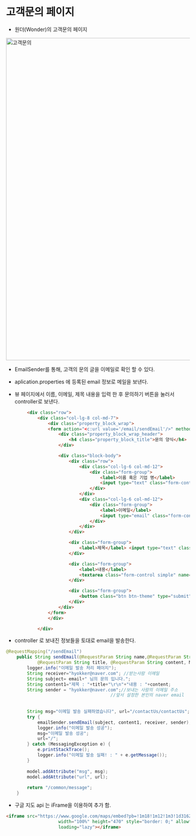 # 고객문의 페이지
- 원더(Wonder)의 고객문의 페이지

<img width="881" alt="고객문의" src="https://user-images.githubusercontent.com/105181325/180385908-8794a64a-af02-455b-80d6-0f6d74df7976.png">


- EmailSender를 통해, 고객의 문의 글을 이메일로 확인 할 수 있다.
- aplication.properties 에 등록된 email 정보로 메일을 보낸다. 

- 뷰 페이지에서 이름, 이메일, 제목 내용을 입력 한 후 문의하기 버튼을 눌러서 controller로 보낸다.

```html
		<div class="row">
			<div class="col-lg-8 col-md-7">
				<div class="property_block_wrap">
				<form action="<c:url value='/email/sendEmail'/>" method="post">
					<div class="property_block_wrap_header">
						<h4 class="property_block_title">문의 양식</h4>
					</div>

					<div class="block-body">
						<div class="row">
							<div class="col-lg-6 col-md-12">
								<div class="form-group">
									<label>이름 혹은 기업 명</label>
									<input type="text" class="form-control simple" name="name"> 
								</div>
							</div>
							<div class="col-lg-6 col-md-12">
								<div class="form-group">
									<label>이메일</label>
									<input type="email"	class="form-control simple" name="email">
								</div>
							</div>
						</div>

						<div class="form-group">
							<label>제목</label> <input type="text" class="form-control simple" name="title">
						</div>

						<div class="form-group">
							<label>내용</label>
							<textarea class="form-control simple" name="content" id="content"></textarea>
						</div>

						<div class="form-group">
							<button class="btn btn-theme" type="submit">문의하기</button>
						</div>
					</div>
				</form>
				</div>

			</div>
```


- controller 로 보내진 정보들을 토대로 email을 발송한다.
```java
@RequestMapping("/sendEmail")
	public String sendEmail(@RequestParam String name,@RequestParam String email,
			@RequestParam String title, @RequestParam String content, Model model) {
		logger.info("이메일 발송 처리 페이지");
		String receiver="hyokker@naver.com"; //받는사람 이메일
		String subject= email+" 님의 문의 입니다.";
		String content1="제목 : "+title+"\r\n"+"내용 : "+content;
		String sender = "hyokker@naver.com";//보내는 사람의 이메일 주소
										//앞서 설정한 본인의 naver email
		
		
		String msg="이메일 발송 실패하였습니다", url="/contactUs/contactUs";
		try {
			emailSender.sendEmail(subject, content1, receiver, sender);
			logger.info("이메일 발송 성공");
			msg="이메일 발송 성공";
			url="/";
		} catch (MessagingException e) {
			e.printStackTrace();
			logger.info("이메일 발송 실패! : " + e.getMessage());
		}
		
		model.addAttribute("msg", msg);
		model.addAttribute("url", url);
		
		return "/common/message";
	}

```

- 구글 지도 api 는 iFrame을 이용하여 추가 함.

```html
<iframe src="https://www.google.com/maps/embed?pb=!1m18!1m12!1m3!1d3162.9249909067344!2d126.93935895131847!3d37.55683097970068!2m3!1f0!2f0!3f0!3m2!1i1024!2i768!4f13.1!3m3!1m2!1s0x357c9890cc37f7a9%3A0x66f62c68cb1dab51!2z7J207KCg7JWE7Lm0642w66-47Lu07ZOo7YSw7ZWZ7JuQIOyLoOy0jOy6oO2NvOyKpA!5e0!3m2!1sko!2skr!4v1655281206038!5m2!1sko!2skr"
					width="100%" height="470" style="border: 0;" allowfullscreen=""
					loading="lazy"></iframe>
```
